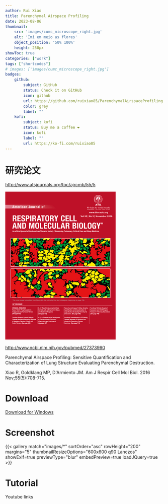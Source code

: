 ```yaml
---
author: Rui Xiao
title: Parenchymal Airspace Profiling
date: 2023-08-06
thumbnail:
    src: 'images/cumc_microscope_right.jpg'
    alt: 'Imi em meio as flores'
    object_position: '50% 100%'
    height: 250px
showToc: true
categories: ["work"]
tags: ["shortcodes"]
# images: ['images/cumc_microscope_right.jpg']
badges:
    github:
        subject: GitHub
        status: Check it on GitHub
        icon: github
        url: https://github.com/ruixiao85/ParenchymalAirspaceProfiling
        color: grey
        label: ""
    kofi:
        subject: kofi
        status: Buy me a coffee ❤️
        icon: kofi
        label: ""
        url: https://ko-fi.com/ruixiao85
---
```


# 研究论文

http://www.atsjournals.org/toc/ajrcmb/55/5

![AJRCMB Cover Nov 2016](Content/Image/ajrcmb.2016.55.issue-5.png)

http://www.ncbi.nlm.nih.gov/pubmed/27373990

Parenchymal Airspace Profiling: Sensitive Quantification and Characterization of Lung Structure Evaluating Parenchymal Destruction.

Xiao R, Goldklang MP, D'Armiento JM.
Am J Respir Cell Mol Biol.</i> 2016 Nov;55(5):708-715.

# Download

[Download for Windows](https://github.com/ruixiao85/ParenchymalAirspaceProfiling/releases/tag/2020.02.08.33)

# Screenshot

{{< gallery match="images/*" sortOrder="asc" rowHeight="200" margins="5" thumbnailResizeOptions="600x600 q90 Lanczos" showExif=true previewType="blur" embedPreview=true loadJQuery=true >}}

# Tutorial

Youtube links



